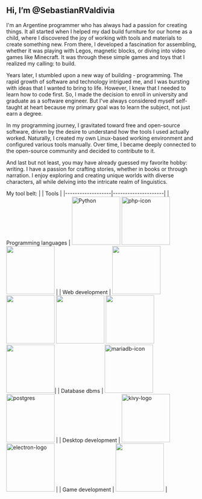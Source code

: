 ## Hi, I’m @SebastianRValdivia

I'm an Argentine programmer who has always had a passion for creating things. It all started when I helped my dad build furniture for our home as a child, where I discovered the joy of working with tools and materials to create something new. From there, I developed a fascination for assembling, whether it was playing with Legos, magnetic blocks, or diving into video games like Minecraft. It was through these simple games and toys that I realized my calling: to build.

Years later, I stumbled upon a new way of building - programming. The rapid growth of software and technology intrigued me, and I was bursting with ideas that I wanted to bring to life. However, I knew that I needed to learn how to code first. So, I made the decision to enroll in university and graduate as a software engineer. But I've always considered myself self-taught at heart because my primary goal was to learn the subject, not just earn a degree.

In my programming journey, I gravitated toward free and open-source software, driven by the desire to understand how the tools I used actually worked. Naturally, I created my own Linux-based working environment and configured various tools manually. Over time, I became deeply connected to the open-source community and decided to contribute to it.

And last but not least, you may have already guessed my favorite hobby: writing. I have a passion for crafting stories, whether in books or through narration. I enjoy exploring and creating unique worlds with diverse characters, all while delving into the intricate realm of linguistics.

My tool belt:
|                   | Tools               |
|-------------------|---------------------|
| Programming languages | <img src="https://github.com/SebastianRValdivia/SebastianRValdivia/assets/75336522/0bf12d05-cb3e-420c-b5a5-cbfc2c5bbf51" alt="Python" height="128"> <img src="https://github.com/SebastianRValdivia/SebastianRValdivia/assets/75336522/fafc6168-84b3-4ffe-97e1-10ba753831ab" alt="php-icon" height="128"> <img src="https://github.com/SebastianRValdivia/SebastianRValdivia/assets/75336522/35a83e58-a3de-454b-baab-1f9b7876ddfc" height="128"> |
| Web development | <img src="https://github.com/SebastianRValdivia/SebastianRValdivia/assets/75336522/a17795c1-7b79-4f21-865a-eedc5a4f940a)" height="128" > <img src="https://github.com/SebastianRValdivia/SebastianRValdivia/assets/75336522/3b64a1b7-984e-407e-b6d9-3c87091ed928" height="128"> <img src="https://github.com/SebastianRValdivia/SebastianRValdivia/assets/75336522/1f40b2bf-c317-4bbc-8b49-e32e9899a61b" height="128"> <img src="https://github.com/SebastianRValdivia/SebastianRValdivia/assets/75336522/ad0df0e9-4602-4973-9b05-8bce16dfa913" height="128"> <img src="https://github.com/SebastianRValdivia/SebastianRValdivia/assets/75336522/204a9781-bfc8-4e99-901b-5e88e960a7c5" height="128">|
| Database dbms | <img src="https://github.com/SebastianRValdivia/SebastianRValdivia/assets/75336522/40a4c27a-7de4-4a91-b5b6-4bf76d134970" alt="mariadb-icon" height="128"> <img src="https://github.com/SebastianRValdivia/SebastianRValdivia/assets/75336522/3cfb467a-d364-42d6-aca4-6d5e2dde9603" alt="postgres" height="128"> |
| Desktop development | <img src="https://github.com/SebastianRValdivia/SebastianRValdivia/assets/75336522/d8e58fbe-f1fc-44d5-9a70-86fda61b561e" alt="kivy-logo" height="128"> <img src="https://github.com/SebastianRValdivia/SebastianRValdivia/assets/75336522/a4adece1-c619-401b-a768-c68fdaefb240" alt="electron-logo" height="128"> |
| Game development | <img src="https://github.com/SebastianRValdivia/SebastianRValdivia/assets/75336522/d23814b5-4f50-445b-8f09-73c0d64aad79" height="128"> |
